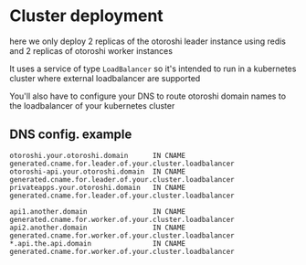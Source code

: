 # Cluster deployment

here we only deploy 2 replicas of the otoroshi leader instance using redis and 2 replicas of otoroshi worker instances

It uses a service of type `LoadBalancer` so it's intended to run in a kubernetes cluster where external loadbalancer are supported

You'll also have to configure your DNS to route otoroshi domain names to the loadbalancer of your kubernetes cluster

## DNS config. example

```
otoroshi.your.otoroshi.domain      IN CNAME generated.cname.for.leader.of.your.cluster.loadbalancer
otoroshi-api.your.otoroshi.domain  IN CNAME generated.cname.for.leader.of.your.cluster.loadbalancer
privateapps.your.otoroshi.domain   IN CNAME generated.cname.for.leader.of.your.cluster.loadbalancer

api1.another.domain                IN CNAME generated.cname.for.worker.of.your.cluster.loadbalancer
api2.another.domain                IN CNAME generated.cname.for.worker.of.your.cluster.loadbalancer
*.api.the.api.domain               IN CNAME generated.cname.for.worker.of.your.cluster.loadbalancer
```